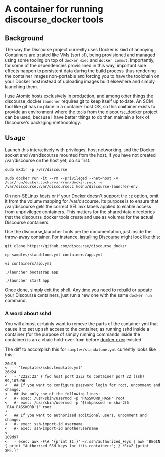# A container for running discourse_docker tools

## Background

The way the Discourse project currently uses Docker is kind of annoying. Containers are treated like VMs (sort of), being  provisioned and managed using some tooling on top of `docker exec` and `docker commit`. Importantly, for some of the dependencies provisioned in this way, important side effects happen to persistent data during the build process, thus rendering the container images non-portable and forcing you to have the toolchain on your Docker host instead of uploading images built elsewhere and simply launching them.

I use Atomic hosts exclusively in production, and among other things the discourse_docker `launcher` requires git to keep itself up to date. An SCM tool like git has no place in a container host OS, so this container exists to provide an environment where the tools from the discourse_docker project can be used, because I have better things to do than maintain a fork of Discourse's packaging methodology.

## Usage 

Launch this interactively with privileges, host networking, and the Docker socket and /var/discourse mounted from the host. If you have not created /var/discourse on the host yet, do so first.

    sudo mkdir -p /var/discourse

    sudo docker run -it --rm --privileged --net=host -v /var/run/docker.sock:/var/run/docker.sock -v /var/discourse:/var/discourse:z koinu/discourse-launcher-env

On non-SELinux hosts or if your Docker doesn't support the `:z` option, omit it from the volume mapping for /var/discourse. Its purpose is to ensure that /var/discourse gets the correct SELinux labels applied to enable access from unprivileged containers. This matters for the shared data directories that the discourse_docker tools create and use as volumes for the actual Discourse containers.

Use the discourse_launcher tools per the documentation, just inside the throw-away container. For instance, [installing Discourse](https://github.com/discourse/discourse/blob/master/docs/INSTALL-cloud.md#install-discourse) might look like this:

    git clone https://github.com/discourse/discourse_docker

    cp samples/standalone.yml containers/app.yml

    vi containers/app.yml

    ./launcher bootstrap app

    ./launcher start app

Once done, simply exit the shell. Any time you need to rebuild or update your Discourse containers, just run a new one with the same `docker run` command.

### A word about sshd

You will almost certainly want to remove the parts of the container yml that cause it to set up ssh access to the container, as running sshd inside a container (for the purpose of simply running commands inside the container) is an archaic hold-over from before [docker exec](https://docs.docker.com/engine/reference/commandline/exec/) existed.

The diff to accomplish this for `samples/standalone.yml` currently looks like this:

    20d19
    <   - "templates/sshd.template.yml"
    26d24
    <   - "2222:22" # fwd host port 2222 to container port 22 (ssh)
    99,107d96
    <   ## If you want to configure password login for root, uncomment and change:
    <   ## Use only one of the following lines:
    <   #- exec: /usr/sbin/usermod -p 'PASSWORD_HASH' root
    <   #- exec: /usr/sbin/usermod -p "$(mkpasswd -m sha-256 'RAW_PASSWORD')" root
    <
    <   ## If you want to authorized additional users, uncomment and change:
    <   #- exec: ssh-import-id username
    <   #- exec: ssh-import-id anotherusername
    <
    109d97
    <   - exec: awk -F\# '{print $1;}' ~/.ssh/authorized_keys | awk 'BEGIN { print "Authorized SSH keys for this container:"; } NF>=2 {print $NF;}'
